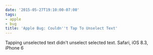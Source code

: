 ```yaml
---
date: '2015-05-27T19:10:00-07:00'
tags:
- apple
- bug
title: 'Apple Bug: Couldn''t Tap To Unselect Text'
---
```


Tapping unselected text didn't unselect selected text. Safari, iOS 8.3, iPhone 6

